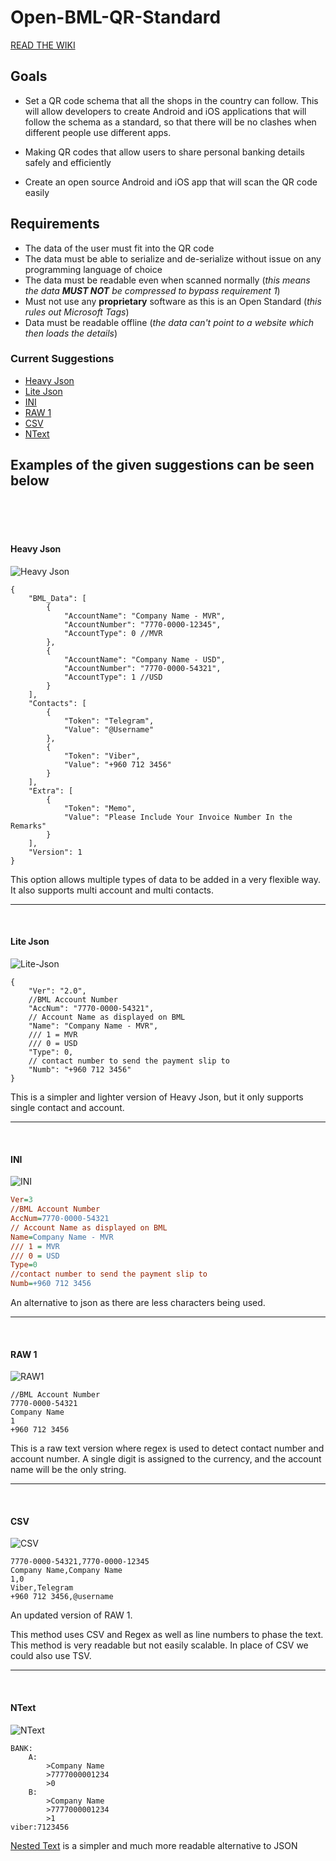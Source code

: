 # Open-BML-QR-Standard

[READ THE WIKI](https://github.com/WhoIsFishie/Open-BML-QR-Standard/wiki)

## Goals
- Set a QR code schema that all the shops in the country can follow. This will allow developers to create Android and iOS applications that will follow the schema as a standard, so that there will be no clashes when different people use different apps.

- Making QR codes that allow users to share personal banking details safely and efficiently

- Create an open source Android and iOS app that will scan the QR code easily

## Requirements
- The data of the user must fit into the QR code
- The data must be able to serialize and de-serialize without issue on any programming language of choice
- The data must be readable even when scanned normally (*this means the data **MUST NOT** be compressed to bypass requirement 1*)
- Must not use any **proprietary** software as this is an Open Standard (*this rules out Microsoft Tags*)
- Data must be readable offline (*the data can't point to a website which then loads the details*)

### Current Suggestions
- [Heavy Json](#heavy-json)
- [Lite Json](#lite-json)
- [INI](#ini)
- [RAW 1](#raw-1)
- [CSV](#csv)
- [NText](#ntext)

## Examples of the given suggestions can be seen below
<br>
<br>
<br>

#### Heavy Json

![Heavy Json](Img/Heavy-Json.png)

```jsonc
{
    "BML_Data": [
        { 
            "AccountName": "Company Name - MVR",
            "AccountNumber": "7770-0000-12345",
            "AccountType": 0 //MVR
        },
        { 
            "AccountName": "Company Name - USD",
            "AccountNumber": "7770-0000-54321",
            "AccountType": 1 //USD
        }
    ],
    "Contacts": [
        { 
            "Token": "Telegram",
            "Value": "@Username"
        },
        { 
            "Token": "Viber",
            "Value": "+960 712 3456"
        }
    ],
    "Extra": [
        { 
            "Token": "Memo",
            "Value": "Please Include Your Invoice Number In the Remarks"
        }
    ],
    "Version": 1
}
```
This option allows multiple types of data to be added in a very flexible way. It also supports multi account and multi contacts.

------------

<br>



#### Lite Json

![Lite-Json](Img/Lite-Json.png)

```jsonc
{
    "Ver": "2.0",
    //BML Account Number
    "AccNum": "7770-0000-54321",
    // Account Name as displayed on BML
    "Name": "Company Name - MVR",
    /// 1 = MVR
    /// 0 = USD
    "Type": 0,
    // contact number to send the payment slip to
    "Numb": "+960 712 3456"
}
```
This is a simpler and lighter version of Heavy Json, but it only supports single contact and account.

------------

<br>



#### INI

![INI](Img/Ini.png)

```ini
Ver=3
//BML Account Number
AccNum=7770-0000-54321
// Account Name as displayed on BML
Name=Company Name - MVR
/// 1 = MVR
/// 0 = USD
Type=0
//contact number to send the payment slip to
Numb=+960 712 3456
```
An alternative to json as there are less characters being used.

------------

<br>



#### RAW 1

![RAW1](Img/RAW1.png)

```
//BML Account Number
7770-0000-54321
Company Name
1
+960 712 3456
```
This is a raw text version where regex is used to detect contact number and account number. A single digit is assigned to the currency, and the account name will be the only string.

------------

<br>



#### CSV

![CSV](Img/CSV.png)

```
7770-0000-54321,7770-0000-12345
Company Name,Company Name
1,0
Viber,Telegram
+960 712 3456,@username
```
An updated version of RAW 1.

This method uses CSV and Regex as well as line numbers to phase the text. This method is very readable but not easily scalable. In place of CSV we could also use TSV.

------------

<br>



#### NText

![NText](Img/NText.png)

```
BANK:
    A:
        >Company Name
        >7777000001234
        >0
    B:
        >Company Name
        >7777000001234
        >1
viber:7123456
```
[Nested Text](https://nestedtext.org/en/stable/) is a simpler and much more readable alternative to JSON 

